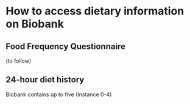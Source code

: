 # How to access dietary information on Biobank
## Food Frequency Questionnaire
(to follow)
## 24-hour diet history

Biobank contains up to five (Instance 0-4)
